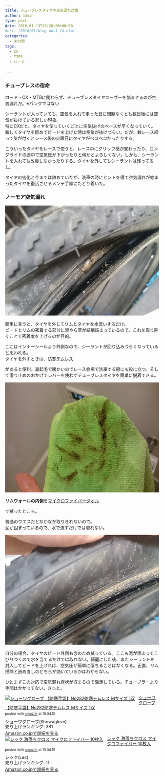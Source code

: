 ```yaml
---
title: チューブレスタイヤの空気漏れ対策
author: admin
type: post
date: 2016-01-13T17:28:00+00:00
#url: /2016/01/blog-post_14.html
categories:
  - 未分類
tags:
  - CX
  - TIPS
  - ロード

---
```

### チューブレスの宿命

ロード・CX・MTBに関わらず、チューブレスタイヤユーザーを悩ませるのが空気漏れだ。※パンクではない

シーラントが入っていても、空気を入れて走った日に問題なくとも数日後には空気が抜けている悲しい現象。  
特にCXだと、タイヤを使っていくごとに空気抜けのペースが早くなっていく。新しくタイヤを嵌めてビードを上げた時は空気が抜けづらい。だが、数レース経って気が付くとレース後の火曜日にタイヤがベコベコだったりする。

こういったタイヤをレースで使うと、レース中にグリップ感が変わったり、ロングライドの途中で空気圧が下がったりと何かとよろしくない。しかも、シーラントを入れても改善しなかったりする。タイヤを外してもシーラントは残ってるし。

タイヤの劣化と今までは諦めていたが、洗車の時にヒントを得て空気漏れが始まったタイヤを復活させるメンテ手順にたどり着いた。

### ノーモア空気漏れ

<div class="separator" style="clear: both; text-align: center;">
  <img border="0" height="360" src="./DSC_6962.jpg" width="640" />
</div>

簡単に言うと、タイヤを外してリムとタイヤを水洗いするだけ。  
ビードとリムの密着する部分に泥やら草が結構詰まっているので、これを取り除くことで密着度を上げるのが目的。

ここはインナーシールより外側なので、シーラントが回り込みづらくなっていると思われる。  
タイヤを外すときは、<a href="http://www.amazon.co.jp/gp/product/B007PLDRAC/ref=as_li_ss_tl?ie=UTF8&camp=247&creative=7399&creativeASIN=B007PLDRAC&linkCode=as2&tag=gensobunya-22" rel="nofollow">防寒テムレス</a>

があると便利。裏起毛で暖かいのでレース会場で洗車する際にも役に立つ。そして滑り止めのおかげでレバーを使わずチューブレスタイヤを簡単に脱着できる。<img alt="" border="0" src="https://ir-jp.amazon-adsystem.com/e/ir?t=gensobunya-22&l=as2&o=9&a=B007PLDRAC" height="1" style="border: none !important; margin: 0px !important;" width="1" />

<div class="separator" style="clear: both; text-align: center;">
  <img border="0" height="360" src="./DSC_6964.jpg" width="640" />
</div>

**リムウォールの内側**を<a href="http://www.amazon.co.jp/gp/product/B002TKLMM4/ref=as_li_ss_tl?ie=UTF8&camp=247&creative=7399&creativeASIN=B002TKLMM4&linkCode=as2&tag=gensobunya-22" rel="nofollow">マイクロファイバータオル</a>

で拭ったところ。<img alt="" border="0" src="https://ir-jp.amazon-adsystem.com/e/ir?t=gensobunya-22&l=as2&o=9&a=B002TKLMM4" height="1" style="border: none !important; margin: 0px !important;" width="1" />

普通のウエスだとなかなか取りきれないので。  
泥が固まっているので、水で流すだけでは取れない。

<div class="separator" style="clear: both; text-align: center;">
  <img border="0" height="360" src="./DSC_6963.jpg" width="640" />
</div>

自分の場合、タイヤのビード外側も念のため拭っている。ここも泥が固まってこびりつくので水を当てるだけでは取れない。綺麗にした後、またシーラントを封入してビードを上げれば、空気圧が簡単に落ちることはなくなる。正直、リム掃除と嵌め直しのどちらが効いているかはわからない。

ひとまずこの対応で空気漏れ症状が収まるので満足している。チューブラーより手間はかかってない。きっと。

<div class="amazlet-box" style="margin-bottom:0px;"><div class="amazlet-image" style="float:left;margin:0px 12px 1px 0px;"><a href="http://www.amazon.co.jp/exec/obidos/ASIN/B007PLDRAC/gensobunya-22/ref=nosim/" name="amazletlink" target="_blank"><img src="https://images-fe.ssl-images-amazon.com/images/I/41Tj6XfAFHL._SL160_.jpg" alt="ショーワグローブ 【防寒手袋】No282防寒テムレス Mサイズ 1双" style="border: none;" /></a></div><div class="amazlet-info" style="line-height:120%; margin-bottom: 10px"><div class="amazlet-name" style="margin-bottom:10px;line-height:120%"><a href="http://www.amazon.co.jp/exec/obidos/ASIN/B007PLDRAC/gensobunya-22/ref=nosim/" name="amazletlink" target="_blank">ショーワグローブ 【防寒手袋】No282防寒テムレス Mサイズ 1双</a><div class="amazlet-powered-date" style="font-size:80%;margin-top:5px;line-height:120%">posted with <a href="http://www.amazlet.com/" title="amazlet" target="_blank">amazlet</a> at 19.04.15</div></div><div class="amazlet-detail">ショーワグローブ(Showaglove) <br />売り上げランキング: 381<br /></div><div class="amazlet-sub-info" style="float: left;"><div class="amazlet-link" style="margin-top: 5px"><a href="http://www.amazon.co.jp/exec/obidos/ASIN/B007PLDRAC/gensobunya-22/ref=nosim/" name="amazletlink" target="_blank">Amazon.co.jpで詳細を見る</a></div></div></div><div class="amazlet-footer" style="clear: left"></div></div>

<div class="amazlet-box" style="margin-bottom:0px;"><div class="amazlet-image" style="float:left;margin:0px 12px 1px 0px;"><a href="http://www.amazon.co.jp/exec/obidos/ASIN/B002TKLMM4/gensobunya-22/ref=nosim/" name="amazletlink" target="_blank"><img src="https://images-fe.ssl-images-amazon.com/images/I/41l-5w4mCbL._SL160_.jpg" alt="レック 激落ちクロス マイクロファイバー 10枚入" style="border: none;" /></a></div><div class="amazlet-info" style="line-height:120%; margin-bottom: 10px"><div class="amazlet-name" style="margin-bottom:10px;line-height:120%"><a href="http://www.amazon.co.jp/exec/obidos/ASIN/B002TKLMM4/gensobunya-22/ref=nosim/" name="amazletlink" target="_blank">レック 激落ちクロス マイクロファイバー 10枚入</a><div class="amazlet-powered-date" style="font-size:80%;margin-top:5px;line-height:120%">posted with <a href="http://www.amazlet.com/" title="amazlet" target="_blank">amazlet</a> at 19.04.15</div></div><div class="amazlet-detail">レック(Lec) <br />売り上げランキング: 11<br /></div><div class="amazlet-sub-info" style="float: left;"><div class="amazlet-link" style="margin-top: 5px"><a href="http://www.amazon.co.jp/exec/obidos/ASIN/B002TKLMM4/gensobunya-22/ref=nosim/" name="amazletlink" target="_blank">Amazon.co.jpで詳細を見る</a></div></div></div><div class="amazlet-footer" style="clear: left"></div></div>
